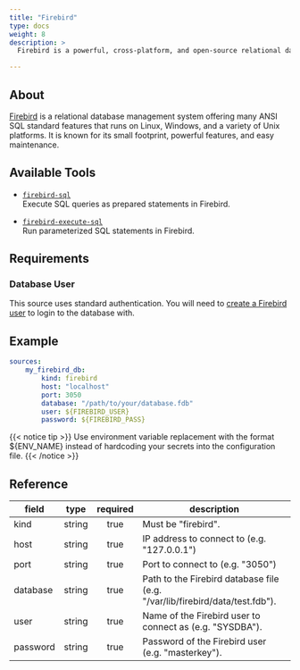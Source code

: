 ```yaml
---
title: "Firebird"
type: docs
weight: 8
description: >
  Firebird is a powerful, cross-platform, and open-source relational database.

---
```


## About

[Firebird][fb-docs] is a relational database management system offering many ANSI SQL standard features that runs on Linux, Windows, and a variety of Unix platforms. It is known for its small footprint, powerful features, and easy maintenance.

[fb-docs]: https://firebirdsql.org/

## Available Tools

- [`firebird-sql`](../tools/firebird/firebird-sql.md)  
  Execute SQL queries as prepared statements in Firebird.

- [`firebird-execute-sql`](../tools/firebird/firebird-execute-sql.md)  
  Run parameterized SQL statements in Firebird.

## Requirements

### Database User

This source uses standard authentication. You will need to [create a Firebird user][fb-users] to login to the database with.

[fb-users]: https://firebirdsql.org/refdocs/langrefupd25-sql-create-user.html

## Example

```yaml
sources:
    my_firebird_db:
        kind: firebird
        host: "localhost"
        port: 3050
        database: "/path/to/your/database.fdb"
        user: ${FIREBIRD_USER}
        password: ${FIREBIRD_PASS}
```

{{< notice tip >}}
Use environment variable replacement with the format ${ENV_NAME}
instead of hardcoding your secrets into the configuration file.
{{< /notice >}}

## Reference

| **field** | **type** | **required** | **description**                                                        |
|-----------|:--------:|:------------:|------------------------------------------------------------------------|
| kind      |  string  |     true     | Must be "firebird".                                                    |
| host      |  string  |     true     | IP address to connect to (e.g. "127.0.0.1")                            |
| port      |  string  |     true     | Port to connect to (e.g. "3050")                                       |
| database  |  string  |     true     | Path to the Firebird database file (e.g. "/var/lib/firebird/data/test.fdb"). |
| user      |  string  |     true     | Name of the Firebird user to connect as (e.g. "SYSDBA").               |
| password  |  string  |     true     | Password of the Firebird user (e.g. "masterkey").                      |